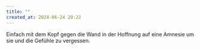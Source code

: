 ```yaml
---
title: ""
created_at: 2024-06-24 20:22
---
```


Einfach mit dem Kopf gegen die Wand in der Hoffnung auf eine Amnesie um sie und die Gefühle zu vergessen. 